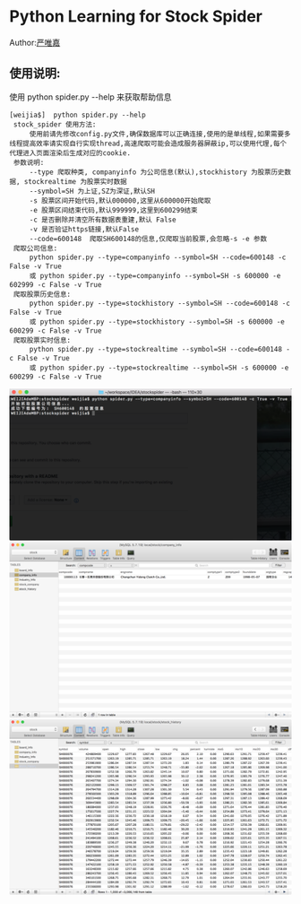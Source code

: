 # Python Learning for Stock Spider

Author:[严唯嘉](http://www.yanweijia.cn)

## 使用说明:
使用 python spider.py --help 来获取帮助信息
```$xslt
[weijia$]  python spider.py --help
 stock_spider 使用方法:
	 使用前请先修改config.py文件,确保数据库可以正确连接,使用的是单线程,如果需要多线程提高效率请实现自行实现thread,高速爬取可能会造成服务器屏蔽ip,可以使用代理,每个代理进入页面渲染后生成对应的cookie.
 参数说明:
	 --type 爬取种类, companyinfo 为公司信息(默认),stockhistory 为股票历史数据, stockrealtime 为股票实时数据
	 --symbol=SH 为上证,SZ为深证,默认SH
	 -s 股票区间开始代码,默认000000,这里从600000开始爬取
	 -e 股票区间结束代码,默认999999,这里到600299结束
	 -c 是否删除并清空所有数据表重建,默认 False
	 -v 是否验证https链接,默认False
	 --code=600148  爬取SH600148的信息,仅爬取当前股票,会忽略-s -e 参数
 爬取公司信息:
	 python spider.py --type=companyinfo --symbol=SH --code=600148 -c False -v True
	 或 python spider.py --type=companyinfo --symbol=SH -s 600000 -e 602999 -c False -v True
 爬取股票历史信息:
	 python spider.py --type=stockhistory --symbol=SH --code=600148 -c False -v True
	 或 python spider.py --type=stockhistory --symbol=SH -s 600000 -e 600299 -c False -v True
 爬取股票实时信息:
	 python spider.py --type=stockrealtime --symbol=SH --code=600148 -c False -v True
	 或 python spider.py --type=stockrealtime --symbol=SH -s 600000 -e 600299 -c False -v True
```

![命令](attachment/cmd.png)
![数据库](attachment/db.png)
![](attachment/db2.png)